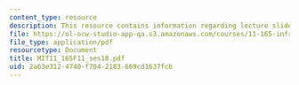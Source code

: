 ```yaml
---
content_type: resource
description: This resource contains information regarding lecture slides.
file: https://ol-ocw-studio-app-qa.s3.amazonaws.com/courses/11-165-infrastructure-and-energy-technology-challenges-fall-2011/2a63e3124740f7042183669cd1637fcb_MIT11_165F11_ses18.pdf
file_type: application/pdf
resourcetype: Document
title: MIT11_165F11_ses18.pdf
uid: 2a63e312-4740-f704-2183-669cd1637fcb
---
```

